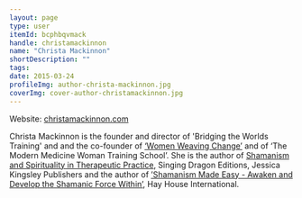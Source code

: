 ```yaml
---
layout: page
type: user
itemId: bcphbqvmack
handle: christamackinnon
name: "Christa Mackinnon"
shortDescription: ""
tags:
date: 2015-03-24
profileImg: author-christa-mackinnon.jpg
coverImg: cover-author-christamackinnon.jpg
---
```


Website: [christamackinnon.com](https://christamackinnon.com/)

Christa Mackinnon is the founder and director of 'Bridging the Worlds Training' and and the co-founder of [‘Women Weaving Change’](https://www.womenweavingchange.com/) and of ‘The Modern Medicine Woman Training School’. She is the author of [Shamanism and Spirituality in Therapeutic Practice](https://www.goodreads.com/book/show/14483175-shamanism-and-spirituality-in-therapeutic-practice), Singing Dragon Editions, Jessica Kingsley Publishers and the author of [’Shamanism Made Easy - Awaken and Develop the Shamanic Force Within’](https://www.goodreads.com/book/show/40587211-shamanism-made-easy), Hay House International. 
